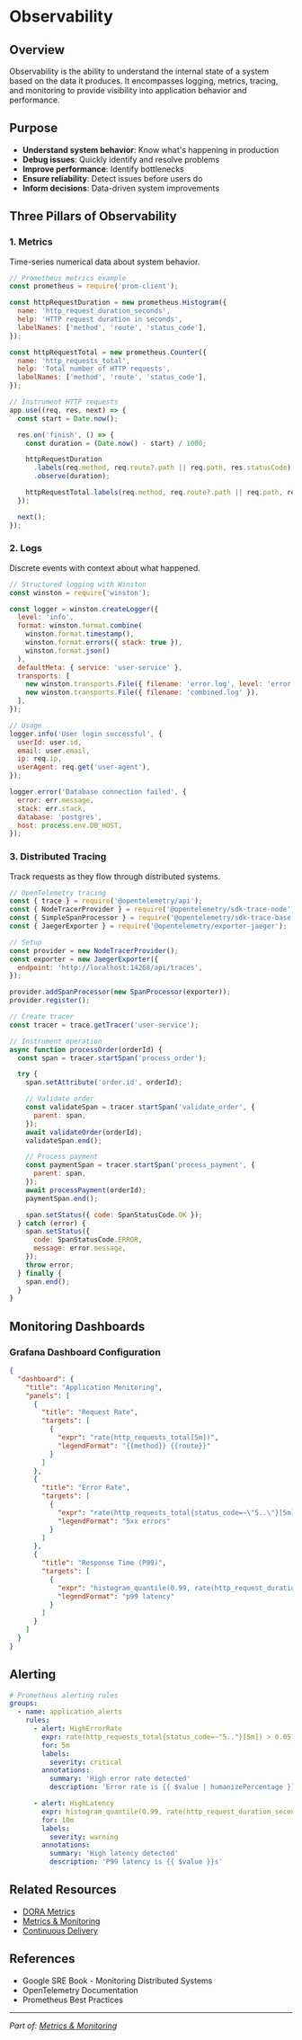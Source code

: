 # Observability

## Overview

Observability is the ability to understand the internal state of a system based on the data it produces. It encompasses logging, metrics, tracing, and monitoring to provide visibility into application behavior and performance.

## Purpose

- **Understand system behavior**: Know what's happening in production
- **Debug issues**: Quickly identify and resolve problems
- **Improve performance**: Identify bottlenecks
- **Ensure reliability**: Detect issues before users do
- **Inform decisions**: Data-driven system improvements

## Three Pillars of Observability

### 1. Metrics

Time-series numerical data about system behavior.

```javascript
// Prometheus metrics example
const prometheus = require('prom-client');

const httpRequestDuration = new prometheus.Histogram({
  name: 'http_request_duration_seconds',
  help: 'HTTP request duration in seconds',
  labelNames: ['method', 'route', 'status_code'],
});

const httpRequestTotal = new prometheus.Counter({
  name: 'http_requests_total',
  help: 'Total number of HTTP requests',
  labelNames: ['method', 'route', 'status_code'],
});

// Instrument HTTP requests
app.use((req, res, next) => {
  const start = Date.now();

  res.on('finish', () => {
    const duration = (Date.now() - start) / 1000;

    httpRequestDuration
      .labels(req.method, req.route?.path || req.path, res.statusCode)
      .observe(duration);

    httpRequestTotal.labels(req.method, req.route?.path || req.path, res.statusCode).inc();
  });

  next();
});
```

### 2. Logs

Discrete events with context about what happened.

```javascript
// Structured logging with Winston
const winston = require('winston');

const logger = winston.createLogger({
  level: 'info',
  format: winston.format.combine(
    winston.format.timestamp(),
    winston.format.errors({ stack: true }),
    winston.format.json()
  ),
  defaultMeta: { service: 'user-service' },
  transports: [
    new winston.transports.File({ filename: 'error.log', level: 'error' }),
    new winston.transports.File({ filename: 'combined.log' }),
  ],
});

// Usage
logger.info('User login successful', {
  userId: user.id,
  email: user.email,
  ip: req.ip,
  userAgent: req.get('user-agent'),
});

logger.error('Database connection failed', {
  error: err.message,
  stack: err.stack,
  database: 'postgres',
  host: process.env.DB_HOST,
});
```

### 3. Distributed Tracing

Track requests as they flow through distributed systems.

```javascript
// OpenTelemetry tracing
const { trace } = require('@opentelemetry/api');
const { NodeTracerProvider } = require('@opentelemetry/sdk-trace-node');
const { SimpleSpanProcessor } = require('@opentelemetry/sdk-trace-base');
const { JaegerExporter } = require('@opentelemetry/exporter-jaeger');

// Setup
const provider = new NodeTracerProvider();
const exporter = new JaegerExporter({
  endpoint: 'http://localhost:14268/api/traces',
});

provider.addSpanProcessor(new SpanProcessor(exporter));
provider.register();

// Create tracer
const tracer = trace.getTracer('user-service');

// Instrument operation
async function processOrder(orderId) {
  const span = tracer.startSpan('process_order');

  try {
    span.setAttribute('order.id', orderId);

    // Validate order
    const validateSpan = tracer.startSpan('validate_order', {
      parent: span,
    });
    await validateOrder(orderId);
    validateSpan.end();

    // Process payment
    const paymentSpan = tracer.startSpan('process_payment', {
      parent: span,
    });
    await processPayment(orderId);
    paymentSpan.end();

    span.setStatus({ code: SpanStatusCode.OK });
  } catch (error) {
    span.setStatus({
      code: SpanStatusCode.ERROR,
      message: error.message,
    });
    throw error;
  } finally {
    span.end();
  }
}
```

## Monitoring Dashboards

### Grafana Dashboard Configuration

```json
{
  "dashboard": {
    "title": "Application Monitoring",
    "panels": [
      {
        "title": "Request Rate",
        "targets": [
          {
            "expr": "rate(http_requests_total[5m])",
            "legendFormat": "{{method}} {{route}}"
          }
        ]
      },
      {
        "title": "Error Rate",
        "targets": [
          {
            "expr": "rate(http_requests_total{status_code=~\"5..\"}[5m])",
            "legendFormat": "5xx errors"
          }
        ]
      },
      {
        "title": "Response Time (P99)",
        "targets": [
          {
            "expr": "histogram_quantile(0.99, rate(http_request_duration_seconds_bucket[5m]))",
            "legendFormat": "p99 latency"
          }
        ]
      }
    ]
  }
}
```

## Alerting

```yaml
# Prometheus alerting rules
groups:
  - name: application_alerts
    rules:
      - alert: HighErrorRate
        expr: rate(http_requests_total{status_code=~"5.."}[5m]) > 0.05
        for: 5m
        labels:
          severity: critical
        annotations:
          summary: 'High error rate detected'
          description: 'Error rate is {{ $value | humanizePercentage }}'

      - alert: HighLatency
        expr: histogram_quantile(0.99, rate(http_request_duration_seconds_bucket[5m])) > 1
        for: 10m
        labels:
          severity: warning
        annotations:
          summary: 'High latency detected'
          description: 'P99 latency is {{ $value }}s'
```

## Related Resources

- [DORA Metrics](dora-metrics.md)
- [Metrics & Monitoring](09-README.md)
- [Continuous Delivery](../08-cicd-pipeline/continuous-delivery.md)

## References

- Google SRE Book - Monitoring Distributed Systems
- OpenTelemetry Documentation
- Prometheus Best Practices

---

_Part of: [Metrics & Monitoring](README.md)_
